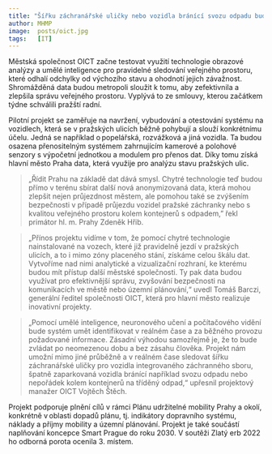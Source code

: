 ```yaml
---
title: "Šířku záchranářské uličky nebo vozidla bránící svozu odpadu bude v ulicích Prahy monitorovat chytrá technologie"
author: MHMP
image: 	posts/oict.jpg
tags:   [IT]
---
```


Městská společnost OICT začne testovat využití technologie obrazové analýzy a umělé inteligence pro pravidelné sledování veřejného prostoru, které odhalí odchylky od výchozího stavu a ohodnotí jejich závažnost. Shromážděná data budou metropoli sloužit k tomu, aby zefektivnila a zlepšila správu veřejného prostoru. Vyplývá to ze smlouvy, kterou začátkem týdne schválili pražští radní.

Pilotní projekt se zaměřuje na navržení, vybudování a otestování systému na vozidlech, která se v pražských ulicích běžně pohybují a slouží konkrétnímu účelu. Jedná se například o popelářská, rozvážková a jiná vozidla. Ta budou osazena přenositelným systémem zahrnujícím kamerové a polohové senzory s výpočetní jednotkou a modulem pro přenos dat. Díky tomu získá hlavní město Praha data, která využije pro analýzu stavu pražských ulic.

> „Řídit Prahu na základě dat dává smysl. Chytré technologie teď budou přímo v terénu sbírat další nová anonymizovaná data, která mohou zlepšit nejen průjezdnost městem, ale pomohou také se zvýšením bezpečnosti v případě průjezdu vozidel pražské záchranky nebo s kvalitou veřejného prostoru kolem kontejnerů s odpadem,” řekl primátor hl. m. Prahy Zdeněk Hřib. 

> „Přínos projektu vidíme v tom, že pomocí chytré technologie nainstalované na vozech, které již pravidelně jezdí v pražských ulicích, a to i mimo zóny placeného stání, získáme celou škálu dat. Vytvoříme nad nimi analytické a vizualizační rozhraní, ke kterému budou mít přístup další městské společnosti. Ty pak data budou využívat pro efektivnější správu, zvyšování bezpečnosti na komunikacích ve městě nebo územní plánování,“ uvedl Tomáš Barczi, generální ředitel společnosti OICT, která pro hlavní město realizuje inovativní projekty.

> „Pomocí umělé inteligence, neuronového učení a počítačového vidění bude systém umět identifikovat v reálném čase a za běžného provozu požadované informace. Zásadní výhodou samozřejmě je, že to bude zvládat po neomezenou dobu a bez zásahu člověka. Projekt nám umožní mimo jiné průběžně a v reálném čase sledovat šířku záchranářské uličky pro vozidla integrovaného záchranného sboru, špatně zaparkovaná vozidla bránící například svozu odpadu nebo nepořádek kolem kontejnerů na tříděný odpad,“ upřesnil projektový manažer OICT Vojtěch Štěch.

Projekt podporuje plnění cílů v rámci Plánu udržitelné mobility Prahy a okolí, konkrétně v oblasti dopadů plánu, tj. indikátory dopravního systému, náklady a příjmy mobility a územní plánování. Projekt je také součástí naplňování koncepce Smart Prague do roku 2030. V soutěži Zlatý erb 2022 ho odborná porota ocenila 3. místem. 
